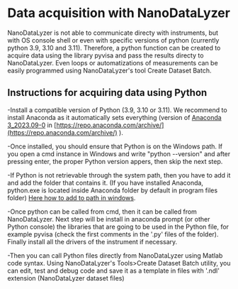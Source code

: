 # Data acquisition with NanoDataLyzer

NanoDataLyzer is not able to communicate directy with instruments, but with OS console shell or even with specific versions of python (currently python 3.9, 3.10 and 3.11). Therefore, a python function can be created to acquire data using the library pyvisa and pass the results directy to NanoDataLyzer. Even loops or automatizations of measurements can be easily programmed using NanoDataLyzer's tool Create Dataset Batch.

## Instructions for acquiring data using Python

-Install a compatible version of Python (3.9, 3.10 or 3.11). We recommend to install Anaconda as it automatically sets everything (version of [Anaconda 3_2023.09-0](https://repo.anaconda.com/archive/Anaconda3-2023.09-0-Windows-x86_64.exe) in [https://repo.anaconda.com/archive/](https://repo.anaconda.com/archive/) ).

-Once installed, you should ensure that Python is on the Windows path. If you open a cmd instance in Windows and write "python --version" and after pressing enter, the proper Python version appers, then skip the next step.

-If Python is not retrievable through the system path, then you have to add it and add the folder that contains it. (If you have installed Anaconda, python.exe is located inside Anaconda folder by default in program files folder) [Here how to add to path in windows](https://www.wikihow.com/Change-the-PATH-Environment-Variable-on-Windows).

-Once python can be called from cmd, then it can be called from NanoDataLyzer. Next step will be install in anaconda prompt (or other Python console) the libraries that are going to be used in the Python file, for example pyvisa (check the first comments in the '.py' files of the folder). Finally install all the drivers of the instrument if necessary.

-Then you can call Python files directly from NanoDataLyzer using Matlab code syntax. Using NanoDataLyzer's Tools>Create Dataset Batch utility, you can edit, test and debug code and save it as a template in files with '.ndl' extension (NanoDataLyzer dataset files)
